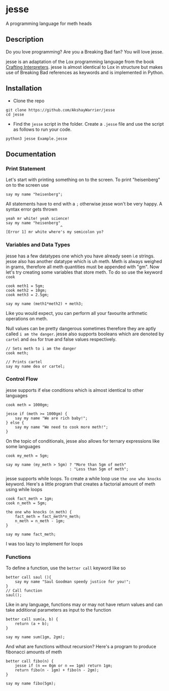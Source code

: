 # jesse
A programming language for meth heads

## Description
Do you love programming? Are you a Breaking Bad fan? You will love jesse.

jesse is an adaptation of the Lox programming language from the book [Crafting Interpreters](http://www.craftinginterpreters.com/). jesse is almost identical to Lox in structure but makes use of Breaking Bad references as keywords and is implemented in Python.

## Installation
- Clone the repo
```
git clone https://github.com/AkshayWarrier/jesse
cd jesse
```
- Find the `jesse` script in the folder. Create a `.jesse` file and use the script as follows to run your code.
```
python3 jesse Example.jesse
```

## Documentation

### Print Statement
Let's start with printing something on to the screen. To print "heisenberg" on to the screen use
```
say my name "heisenberg";
```
All statements have to end with a `;` otherwise jesse won't be very happy.  A syntax error gets thrown
```
yeah mr white! yeah science!
say my name "heisenberg"
                        ^
[Error 1] mr white where's my semicolon yo?
```

### Variables and Data Types
jesse has a few datatypes one which you have already seen i.e strings. jesse also has another datatype which is uh meth. Meth is always weighed in grams, therefore all meth quantities must be appended with "gm".
Now let's try creating some variables that store meth. To do so use the keyword `cook`
```
cook meth1 = 5gm;
cook meth2 = 10gm;
cook meth3 = 2.5gm;

say my name (meth1*meth2) + meth3;
```
Like you would expect, you can perform all your favourite arthmetic operations on meth.

Null values can be pretty dangerous sometimes therefore they are aptly called `i am the danger`. jesse also supports booleans which are denoted by `cartel` and `dea` for true and false values respectively.

```
// Sets meth to i am the danger
cook meth;

// Prints cartel
say my name dea or cartel;
```

###  Control Flow
jesse supports if else conditions which is almost identical to other languages
```
cook meth = 1000gm;

jesse if (meth >= 1000gm) {
    say my name "We are rich baby!";
} else {
    say my name "We need to cook more meth!";
}
```

On the topic of conditionals, jesse also allows for ternary expressions like some languages
```
cook my_meth = 5gm;

say my name (my_meth > 5gm) ? "More than 5gm of meth" 
                            : "Less than 5gm of meth";
```

jesse supports while loops. To create a while loop use `the one who knocks` keyword. Here's a little program that creates a factorial amount of meth using while loops
```
cook fact_meth = 1gm;
cook n_meth = 5gm;

the one who knocks (n_meth) {
    fact_meth = fact_meth*n_meth;
    n_meth = n_meth - 1gm;
}

say my name fact_meth;
```

I was too lazy to implement for loops

### Functions
To define a function,  use the ``better call`` keyword like so
```
better call saul (){
    say my name "Saul Goodman speedy justice for you!";
}
// Call function
saul();
```

Like in any language, functions may or may not have return values and can take additional parameters as input to the function
```
better call sum(a, b) {
    return (a + b);
}

say my name sum(1gm, 2gm);
```

And what are functions without recursion? Here's a program to produce fibonacci amounts of meth
```
better call fibo(n) {
    jesse if (n == 0gm or n == 1gm) return 1gm;
    return fibo(n - 1gm) + fibo(n - 2gm);
}

say my name fibo(5gm);
```

